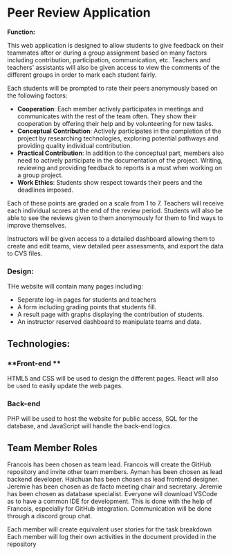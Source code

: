 # **Peer Review Application** 

 **Function:**

This web application is designed to allow students to give feedback on their teammates after or during a group assignment based on many factors including contribution, participation, communication, etc. Teachers and teachers' assistants will also be given access to view the comments of the different groups in order to mark each student fairly. 

Each students will be prompted to rate their peers anonymously based on the following factors:

- **Cooperation**: Each member actively participates in meetings and communicates with the rest of the team often. They show their cooperation by offering their help and by volunteering for new tasks.
- **Conceptual Contribution**: Actively participates in the completion of the project by researching technologies, exploring potential pathways and providing quality individual contribution.
- **Practical Contribution**: In addition to the conceptual part, members also need to actively participate in the documentation of the project. Writing, reviewing and providing feedback to reports is a must when working on a group project.
- **Work Ethics**: Students show respect towards their peers and the deadlines imposed.

Each of these points are graded on a scale from 1 to 7. Teachers will receive each individual scores at the end of the review period. Students will also be able to see the reviews given to them anonymously for them to find ways to improve themselves.

Instructors will be given access to a detailed dashboard allowing them to create and edit teams, view detailed peer assessments, and export the data to CVS files.

### **Design:**

THe website will contain many pages including:
- Seperate log-in pages for students and teachers
- A form including grading points that students fill.
- A result page with graphs displaying the contribution of students.
- An instructor reserved dashboard to manipulate teams and data.
  

## **Technologies:**

### **Front-end ** 

HTML5 and CSS will be used to design the different pages. React will also be used to easily update the web pages.


### **Back-end** 

PHP will be used to host the website for public access, SQL for the database, and JavaScript will handle the back-end logics.

## **Team Member Roles**

Francois has been chosen as team lead.
Francois will create the GitHub repository and invite other team members.
Ayman has been chosen as lead backend developer.
Haichuan has been chosen as lead frontend designer.
Jeremie has been chosen as de facto meeting chair and secretary.
Jeremie has been chosen as database specialist.
Everyone will download VSCode as to have a common IDE for development. This is done with the help of Francois, especially for GitHub integration.
Communication will be done through a discord group chat.


Each member will create equivalent user stories for the task breakdown
Each member will log their own activities in the document provided in the repository


